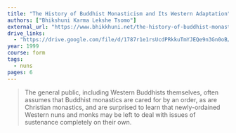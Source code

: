 ```yaml
---
title: "The History of Buddhist Monasticism and Its Western Adaptation"
authors: ["Bhikshuni Karma Lekshe Tsomo"]
external_url: "https://www.bhikkhuni.net/the-history-of-buddhist-monasticism-and-its-western-adaptation/"
drive_links:
  - "https://drive.google.com/file/d/1787r1e1rsUcdPRkkuTmYJEQe9n3Gn0oB/view?usp=drivesdk"
year: 1999
course: form
tags:
  - nuns
pages: 6
---
```


> The general public, including Western Buddhists themselves, often assumes that Buddhist monastics are cared for by an order, as are Christian monastics, and are surprised to learn that newly-ordained Western nuns and monks may be left to deal with issues of sustenance completely on their own.

